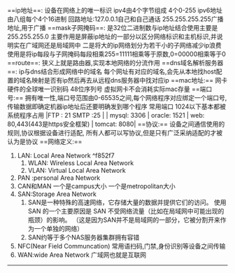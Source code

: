 
==ip地址==:
设备在网络上的唯一标识
ipv4由4个字节组成 4个0-255
ipv6地址 由八组每个4个16进制
回路地址:127.0.0.1自己和自己通话
255.255.255.255广播地址,用于广播
==mask子网掩码==:
是32位二进制数与ip地址结合使用主要是255.255.255.0
主要作用是屏蔽ip地址的一部分以区分网络标识和主机标识,并说明实在广域网还是局域网中
二是将大的ip网络划分为若干小的子网络减少ip浪费
使用是将ip每段与子网掩码每段相乘255=11111相乘等于原数,0=00000相乘等于0
==route==:
狭义上就是路由器,实现本地网络的分流作用
==dns域名解析服务器==:
ip与dns结合形成网络中的域名
每个网址有对应的域名,会先从本地找host配置的域名映射是否有ip然后再去从远程dns服务器中找对应ip
==mac地址:==
网卡硬件的全球唯一识别码 48位序列号 虚拟网卡不会消耗实际mac存量
==端口号:==
拥有唯一性,端口号范围由0-65535之间,每个网络程序对应绑定一个端口号,传输数据即确定机器ip地址后还要明确发到哪个程序
常用端口
1024以下基本都被系统程序占用
|FTP : 21 SMTP :25         |
|  mysql: 3306  | oracle: 1521  | web: 80,443(443是https安全框架)   |  tomcat: 8080|
==协议:==
设备之间通信使用的规则,协议根据设备进行适配,      所有人都可以写协议,但是只有广泛采纳适配的才被认为是协议
==网络定义:==
1. LAN: Local Area Network ^f852f7
	1. WLAN: Wireless Local Area Network
	2. VLAN: Virtual Local Area Network
2. PAN :personal Area Network
3. CAN和MAN 一个是campus大小  一个是metropolitan大小
4. SAN:Storage Area Network 
	1. SAN是一种特殊的高速网络，它存储大量的数据并提供它们的访问。  使用 SAN 的一个主要原因是 SAN 不受网络流量（比如在局域网中可能出现的瓶颈）的影响。  （这是因为SAN并不是局域网的一部分，它被分割开来作为一个单独的网络）
	2. SAN约等于多个NAS服务器集群拥有容错
5. NFC(Near Field Communcation) 常用语扫码,门禁,身份识别等设备之间传输
6. WAN:wide Area Network  广域网也就是互联网

---


